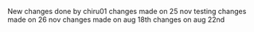 New changes done by chiru01
changes made on 25 nov
testing
changes made on 26 nov
changes made on aug 18th
changes on aug 22nd

